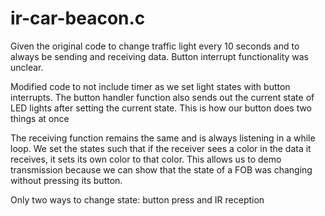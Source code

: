 # ir-car-beacon.c

Given the original code to change traffic light every 10 seconds and to always be sending and receiving data. Button interrupt functionality was unclear.

Modified code to not include timer as we set light states with button interrupts. The button handler function also sends out the current state of LED lights after setting the current state. This is how our button does two things at once

The receiving function remains the same and is always listening in a while loop. We set the states such that if the receiver sees a color in the data it receives, it sets its own color to that color. This allows us to demo transmission because we can show that the state of a FOB was changing without pressing its button.

Only two ways to change state: button press and IR reception
